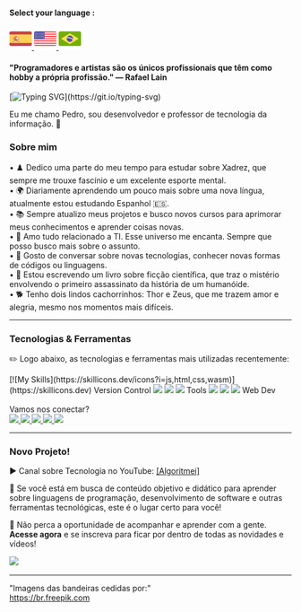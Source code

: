 #### Select your language :

<a href="README.es.md">
    <img src="espanha.png" alt="Bandeira da Espanha" style="width: 40px;">
</a>
<a href="README.en.md">
    <img src="estadosunidos.png" alt="Bandeira dos Estados Unidos" style="width: 40px;">
</a>
<a href="README.md">
    <img src="brasil.png" alt="Bandeira do Brasil" style="width: 40px;">
</a>

<div>
    <h4>"Programadores e artistas são os únicos profissionais que têm como hobby a própria profissão." — Rafael Lain</h4>
</div>
    
[![Typing SVG](https://readme-typing-svg.demolab.com?font=Fira+Code&size=35&pause=1000&color=D3D3D3&width=435&lines=Oi%2C+Seja+bem-vindo!!!)](https://git.io/typing-svg)

Eu me chamo Pedro, sou desenvolvedor e professor de tecnologia da informação. 🖖

### Sobre mim

• ♟️ Dedico uma parte do meu tempo para estudar sobre Xadrez, que sempre me trouxe fascínio e um excelente esporte mental. <br> 
• 🌍 Diariamente aprendendo um pouco mais sobre uma nova língua, atualmente estou estudando Espanhol 🇪🇸. <br>
• 📚 Sempre atualizo meus projetos e busco novos cursos para aprimorar meus conhecimentos e aprender coisas novas.<br> 
• 💖 Amo tudo relacionado a TI. Esse universo me encanta. Sempre que posso busco mais sobre o assunto. <br>
• 💬 Gosto de conversar sobre novas tecnologias, conhecer novas formas de códigos ou linguagens. <br>
• 📖 Estou escrevendo um livro sobre ficção científica, que traz o mistério envolvendo o primeiro assassinato da história de um humanóide. <br>
• 🐕 Tenho dois lindos cachorrinhos: Thor e Zeus, que me trazem amor e alegria, mesmo nos momentos mais difíceis. <br>

---

### Tecnologias & Ferramentas  
✏️ Logo abaixo, as tecnologias e ferramentas mais utilizadas recentemente:

<div>
    [![My Skills](https://skillicons.dev/icons?i=js,html,css,wasm)](https://skillicons.dev)
    Version Control
    <img src="https://user-images.githubusercontent.com/25181517/192108372-f71d70ac-7ae6-4c0d-8395-51d8870c2ef0.png style="width: 40px;">
    <img src="https://user-images.githubusercontent.com/25181517/192108374-8da61ba1-99ec-41d7-80b8-fb2f7c0a4948.png style="width: 40px;"> 
    <img src="https://user-images.githubusercontent.com/25181517/192108376-c675d39b-90f6-4073-bde6-5a9291644657.png style="width: 40px;">
    Tools
    <img src="https://user-images.githubusercontent.com/25181517/192108891-d86b6220-e232-423a-bf5f-90903e6887c3.png style="width: 40px;">
    <img src="https://user-images.githubusercontent.com/25181517/192109061-e138ca71-337c-4019-8d42-4792fdaa7128.png style="width: 40px;">
    <img src="https://user-images.githubusercontent.com/25181517/192158954-f88b5814-d510-4564-b285-dff7d6400dad.png style="width: 40px;">
    Web Dev
    

</div>

<br>
Vamos nos conectar? <br>
<div>
    <a href="https://www.linkedin.com/in/pedro-ricardo-de-campos/" target="_blank">
        <img src="https://img.shields.io/badge/LinkedIn-0077B5?style=for-the-badge&logo=linkedin&logoColor=white">
    </a>
    <a href="https://instagram.com/pedrordcampos75" target="_blank">
        <img loading="lazy" src="https://img.shields.io/badge/-Instagram-%23E4405F?style=for-the-badge&logo=instagram&logoColor=white" target="_blank">
    </a>
    <a href="mailto:pedro.rdcampos@hotmail.com">
        <img src="https://img.shields.io/badge/Email-D14836?style=for-the-badge&logo=gmail&logoColor=white">
    </a>
    <a href="https://wa.me/5515997523275" target="_blank">
        <img src="https://img.shields.io/badge/WhatsApp-25D366?style=for-the-badge&logo=whatsapp&logoColor=white">
    </a>
    <a href="https://www.duolingo.com/profile/PedroRdCampos75" target="_blank">
        <img src="https://img.shields.io/badge/Duolingo-58CC02?style=for-the-badge&logo=duolingo&logoColor=white">
    </a>
</div>

---

### Novo Projeto!  
<div>
    <p>▶️ Canal sobre Tecnologia no YouTube: <a href="https://www.youtube.com/@algoritmei" target="_blank">[Algoritmei]</a></p>
    <p>🎥 Se você está em busca de conteúdo objetivo e didático para aprender sobre linguagens de programação, desenvolvimento de software e outras ferramentas tecnológicas, este é o lugar certo para você! </p>
    <p>🔔 Não perca a oportunidade de acompanhar e aprender com a gente. <strong>Acesse agora</strong> e se inscreva para ficar por dentro de todas as novidades e vídeos!</p>
    <a href="https://www.youtube.com/@algoritmei" target="_blank">
        <img src="https://img.shields.io/badge/YouTube-FF0000?style=for-the-badge&logo=youtube&logoColor=white">
    </a>
</div>

---

"Imagens das bandeiras cedidas por:"  
https://br.freepik.com
